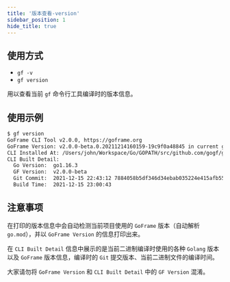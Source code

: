 ```yaml
---
title: '版本查看-version'
sidebar_position: 1
hide_title: true
---
```


## 使用方式

- `gf -v`
- `gf version`

用以查看当前 `gf` 命令行工具编译时的版本信息。

## 使用示例

```bash
$ gf version
GoFrame CLI Tool v2.0.0, https://goframe.org
GoFrame Version: v2.0.0-beta.0.20211214160159-19c9f0a48845 in current go.mod
CLI Installed At: /Users/john/Workspace/Go/GOPATH/src/github.com/gogf/gf-cli/main
CLI Built Detail:
  Go Version:  go1.16.3
  GF Version:  v2.0.0-beta
  Git Commit:  2021-12-15 22:43:12 7884058b5df346d34ebab035224e415afb556c19
  Build Time:  2021-12-15 23:00:43
```

## 注意事项

在打印的版本信息中会自动检测当前项目使用的 `GoFrame` 版本（自动解析 `go.mod`），并以 `GoFrame Version` 的信息打印出来。

在 `CLI Built Detail` 信息中展示的是当前二进制编译时使用的各种 `Golang` 版本以及 `GoFrame` 版本信息，编译时的 `Git` 提交版本、当前二进制文件的编译时间。

大家请勿将 `GoFrame Version` 和 `CLI Built Detail` 中的 `GF Version` 混淆。